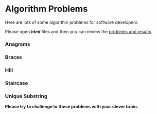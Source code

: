 # Algorithm Problems

Here are lots of some algorithm problems for software developers.

Please open ***html*** files and then you can review the [problems and results](http://algorithm-problems.vercel.app/).

### Anagrams
### Braces
### Hill
### Staircase
### Unique Substring

**Please try to challenge to these problems with your clever brain.**